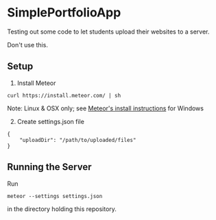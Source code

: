 # SimplePortfolioApp
Testing out some code to let students upload their websites to a server.

Don't use this.

## Setup

1. Install Meteor
```
curl https://install.meteor.com/ | sh
```
Note: Linux & OSX only; see [Meteor's install instructions](https://www.meteor.com/install) for Windows

2. Create settings.json file

```
{
    "uploadDir": "/path/to/uploaded/files"
}
```

## Running the Server
Run
```
meteor --settings settings.json
```
in the directory holding this repository.
